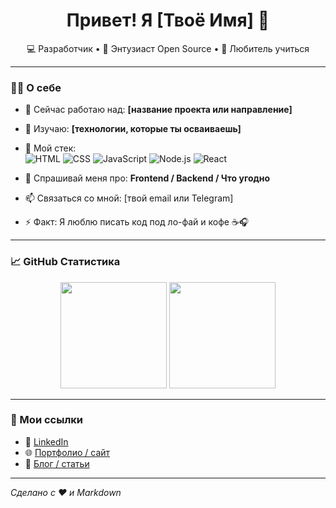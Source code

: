 <h1 align="center">Привет! Я [Твоё Имя] 👋</h1>

<p align="center">
  💻 Разработчик • 🚀 Энтузиаст Open Source • 🧠 Любитель учиться
</p>

---

### 👨‍💻 О себе

- 🔭 Сейчас работаю над: **[название проекта или направление]**
- 🌱 Изучаю: **[технологии, которые ты осваиваешь]**
- 🧰 Мой стек:  
  ![HTML](https://img.shields.io/badge/-HTML5-E34F26?style=flat&logo=html5&logoColor=white)
  ![CSS](https://img.shields.io/badge/-CSS3-1572B6?style=flat&logo=css3)
  ![JavaScript](https://img.shields.io/badge/-JavaScript-F7DF1E?style=flat&logo=javascript&logoColor=black)
  ![Node.js](https://img.shields.io/badge/-Node.js-339933?style=flat&logo=node.js&logoColor=white)
  ![React](https://img.shields.io/badge/-React-61DAFB?style=flat&logo=react&logoColor=black)
  <!-- добавь, что нужно -->

- 💬 Спрашивай меня про: **Frontend / Backend / Что угодно**
- 📫 Связаться со мной: [твой email или Telegram]
- ⚡ Факт: Я люблю писать код под ло-фай и кофе ☕🎧

---

### 📈 GitHub Статистика

<p align="center">
  <img src="https://github-readme-stats.vercel.app/api?username=ТВОЙ_НИК&show_icons=true&theme=tokyonight" height="170">
  <img src="https://github-readme-stats.vercel.app/api/top-langs/?username=ТВОЙ_НИК&layout=compact&theme=tokyonight" height="170">
</p>

---

### 🔗 Мои ссылки

- 💼 [LinkedIn](https://linkedin.com/in/твоя_ссылка)
- 🌐 [Портфолио / сайт](https://твойсайт.рф)
- 📝 [Блог / статьи](https://твойблог.ру)

---

_Сделано с ❤️ и Markdown_


